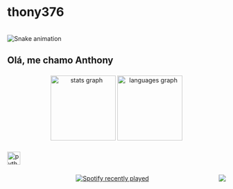 # thony376
<br clear="both">

<img src="https://raw.githubusercontent.com/thony376/thony376/output/snake.svg" alt="Snake animation" />

###

<h2 align="left">Olá, me chamo Anthony</h2>

###

<div align="center">
  <img src="https://github-readme-stats.vercel.app/api?username=thony376&hide_title=false&hide_rank=false&show_icons=true&include_all_commits=true&count_private=true&disable_animations=false&theme=dracula&locale=en&hide_border=false" height="150" alt="stats graph"  />
  <img src="https://github-readme-stats.vercel.app/api/top-langs?username=thony376&locale=pt-br&hide_title=false&layout=compact&card_width=320&langs_count=5&theme=dracula&hide_border=false" height="150" alt="languages graph"  />
</div>

###

<div align="left">
  <img src="https://cdn.jsdelivr.net/gh/devicons/devicon/icons/python/python-original.svg" height="30" alt="python logo"  />
</div>

###

<div align="left">
</div>

###

<img align="right" height="" src="https://i.giphy.com/media/v1.Y2lkPTc5MGI3NjExbzVvMnp2bXgzNHV1YTN3dnR6MjEzZGpsbHdsdGQ0NDd5eWZhYTNuMyZlcD12MV9pbnRlcm5hbF9naWZfYnlfaWQmY3Q9Zw/PeOnYlW8AmjcQEc2bZ/giphy.gif"  />

###

<div align="center">
  <a href="https://open.spotify.com/user/21l4yie4ygigmfnf6t2rgk66i">
    <img src="https://spotify-recently-played-readme.vercel.app/api?user=21l4yie4ygigmfnf6t2rgk66i&count=5" alt="Spotify recently played"  />
  </a>
</div>

###
